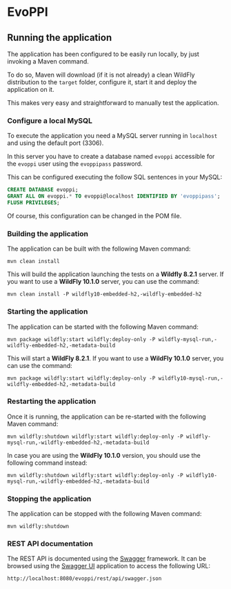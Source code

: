 # EvoPPI

## Running the application
The application has been configured to be easily run locally, by just invoking
a Maven command.

To do so, Maven will download (if it is not already) a clean WildFly
distribution to the `target` folder, configure it, start it and deploy the
application on it.

This makes very easy and straightforward to manually test the application.

### Configure a local MySQL
To execute the application you need a MySQL server running in `localhost` and
using the default port (3306).

In this server you have to create a database named `evoppi` accessible for the
`evoppi` user using the `evoppipass` password.

This can be configured executing the follow SQL sentences in your MySQL:

```SQL
CREATE DATABASE evoppi;
GRANT ALL ON evoppi.* TO evoppi@localhost IDENTIFIED BY 'evoppipass';
FLUSH PRIVILEGES;
```

Of course, this configuration can be changed in the POM file.

### Building the application
The application can be built with the following Maven command:

```
mvn clean install
```

This will build the application launching the tests on a **Wildfly 8.2.1**
server. If you want to use a **WildFly 10.1.0** server, you can use the command:

```
mvn clean install -P wildfly10-embedded-h2,-wildfly-embedded-h2
```

### Starting the application
The application can be started with the following Maven command:

```
mvn package wildfly:start wildfly:deploy-only -P wildfly-mysql-run,-wildfly-embedded-h2,-metadata-build
```

This will start a **WildFly 8.2.1**. If you want to use a **WildFly 10.1.0**
server, you can use the command:

```
mvn package wildfly:start wildfly:deploy-only -P wildfly10-mysql-run,-wildfly-embedded-h2,-metadata-build
```

### Restarting the application
Once it is running, the application can be re-started with the following Maven
command:

```
mvn wildfly:shutdown wildfly:start wildfly:deploy-only -P wildfly-mysql-run,-wildfly-embedded-h2,-metadata-build
```

In case you are using the **WildFly 10.1.0** version, you should use the
following command instead:

```
mvn wildfly:shutdown wildfly:start wildfly:deploy-only -P wildfly10-mysql-run,-wildfly-embedded-h2,-metadata-build
```

### Stopping the application
The application can be stopped with the following Maven command:

```
mvn wildfly:shutdown
```

### REST API documentation
The REST API is documented using the [Swagger](https://swagger.io/) framework.
It can be browsed using the [Swagger UI](http://petstore.swagger.io/)
application to access the following URL:

```
http://localhost:8080/evoppi/rest/api/swagger.json
```